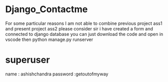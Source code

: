 # Django_Contactme
For some particular reasons I am not able to combine previous project ass1 and present project ass2 
please consider sir 
i have created a form and connected to django database 
you can just download the code and open in vscode then python manage.py runserver 
# superuser
name : ashishchandra
password :getoutofmyway

